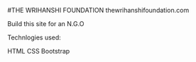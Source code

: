 #THE WRIHANSHI FOUNDATION
thewrihanshifoundation.com

Build this site for an N.G.O

Technlogies used:

HTML
CSS
Bootstrap
